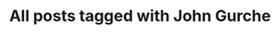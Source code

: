 ---
layout: tag
title: "All posts tagged with John Gurche"
permalink: /weblog/tags/john-gurche/
taxonomy: John Gurche
---